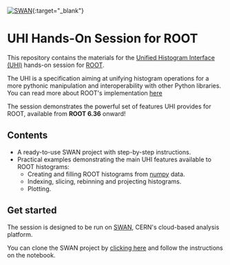 [![SWAN](https://swan.web.cern.ch/sites/swan.web.cern.ch/files/pictures/open_in_swan.svg)](https://cern.ch/swanserver/cgi-bin/go?projurl=https://github.com/siliataider/UHI-for-ROOT.git){:target="_blank"}

# UHI Hands-On Session for ROOT

This repository contains the materials for the [Unified Histogram Interface (UHI)](https://uhi.readthedocs.io/en/latest/) hands-on session for [ROOT](https://github.com/root-project/root).

The UHI is a specification aiming at unifying histogram operations for a more pythonic manipulation and interoperability with other Python libraries. 
You can read more about ROOT's implementation [here](https://root.cern.ch/doc/master/group__uhi__docs.html)

The session demonstrates the powerful set of features UHI provides for ROOT, available from **ROOT 6.36** onward!

## Contents
- A ready-to-use SWAN project with step-by-step instructions.
- Practical examples demonstrating the main UHI features available to ROOT histograms:
    - Creating and filling ROOT histograms from [numpy](https://numpy.org/) data.
    - Indexing, slicing, rebinning and projecting histograms.
    - Plotting.


## Get started
The session is designed to be run on [SWAN](https://swan.web.cern.ch/swan/), CERN's cloud-based analysis platform. 

You can clone the SWAN project by [clicking here](https://cern.ch/swanserver/cgi-bin/go?projurl=https://github.com/siliataider/UHI-for-ROOT.git) and follow the instructions on the notebook.
